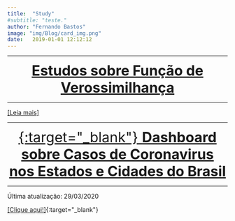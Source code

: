 ```yaml
---
title:  "Study"
#subtitle: "teste."
author: "Fernando Bastos"
image: "img/Blog/card_img.png"
date:   2019-01-01 12:12:12
---
```



***

<center><font size="6" color="#76asaf">
<a href="/blog_posts/14-08-2019/post1">
<b>Estudos sobre Função de Verossimilhança</b>
</a></font></center>

***

[[Leia mais]](/blog_posts/14-08-2019/post1)


***

<center><font size="6" color="#76asaf">
<a href="https://fsbmat.shinyapps.io/CoronaBR">{:target="_blank"}
<b>Dashboard sobre Casos de Coronavirus nos Estados e Cidades do Brasil</b>
</a></font></center>

***

Última atualização: 29/03/2020

[[Clique aqui!]](https://fsbmat.shinyapps.io/CoronaBR){:target="_blank"}